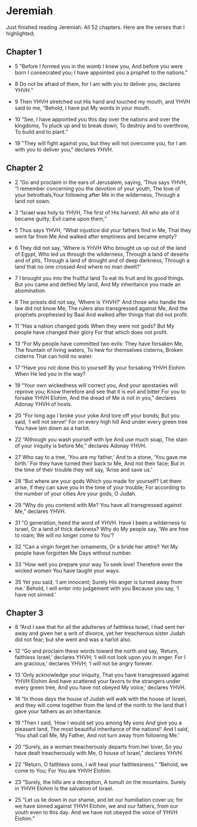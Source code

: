 # Jeremiah

Just finished reading Jeremiah. All 52 chapters. Here are the verses that I highlighted;

## Chapter 1

- 5
"Before I formed you in the womb I knew you, And before you were born I consecrated you; I have appointed you a prophet to the nations."

- 8
Do not be afraid of them, for I am with you to deliver you, declares YHVH.”

- 9
Then YHVH stretched out His hand and touched my mouth, and YHVH said to me, “Behold, I have put My words in your mouth.

- 10
“See, I have appointed you this day over the nations and over the kingdoms, To pluck up and to break down, To destroy and to overthrow, To build and to plant.”

- 19
"They will fight against you, but they will not overcome you, for I am with you to deliver you," declares YHVH.

## Chapter 2

- 2
“Go and proclaim in the ears of Jerusalem, saying, ‘Thus says YHVH, “I remember concerning you the devotion of your youth, The love of your betrothals,Your following after Me in the wilderness, Through a land not sown.

- 3
“Israel was holy to YHVH, The first of His harvest. All who ate of it became guilty; Evil came upon them,”

- 5
Thus says YHVH, “What injustice did your fathers find in Me, That they went far from Me And walked after emptiness and became empty?

- 6
They did not say, ‘Where is YHVH Who brought us up out of the land of Egypt, Who led us through the wilderness, Through a land of deserts and of pits, Through a land of drought and of deep darkness, Through a land that no one crossed And where no man dwelt?’

- 7
I brought you into the fruitful land To eat its fruit and its good things. But you came and defiled My land, And My inheritance you made an abomination.

- 8
The priests did not say, ‘Where is YHVH?’ And those who handle the law did not know Me; The rulers also transgressed against Me, And the prophets prophesied by Baal And walked after things that did not profit.

- 11
“Has a nation changed gods When they were not gods? But My people have changed their glory For that which does not profit.

- 13
“For My people have committed two evils: They have forsaken Me, The fountain of living waters, To hew for themselves cisterns, Broken cisterns That can hold no water.

- 17
“Have you not done this to yourself By your forsaking YHVH Elohim When He led you in the way?

- 19
“Your own wickedness will correct you, And your apostasies will reprove you; Know therefore and see that it is evil and bitter For you to forsake YHVH Elohim, And the dread of Me is not in you,” declares Adonay YHVH of hosts.

- 20
“For long ago I broke your yoke And tore off your bonds; But you said, ‘I will not serve!’ For on every high hill And under every green tree You have lain down as a harlot.

- 22
“Although you wash yourself with lye And use much soap, The stain of your iniquity is before Me,” declares Adonay YHVH.

- 27
Who say to a tree, ‘You are my father,’ And to a stone, ‘You gave me birth.’ For they have turned their back to Me, And not their face; But in the time of their trouble they will say, ‘Arise and save us.’

- 28
“But where are your gods Which you made for yourself? Let them arise, if they can save you In the time of your trouble; For according to the number of your cities Are your gods, O Judah.

- 29
“Why do you contend with Me? You have all transgressed against Me,” declares YHVH.

- 31
“O generation, heed the word of YHVH. Have I been a wilderness to Israel, Or a land of thick darkness? Why do My people say, ‘We are free to roam; We will no longer come to You’?

- 32
“Can a virgin forget her ornaments, Or a bride her attire? Yet My people have forgotten Me Days without number.

- 33
“How well you prepare your way To seek love! Therefore even the wicked women You have taught your ways.

- 35
Yet you said, ‘I am innocent; Surely His anger is turned away from me.’ Behold, I will enter into judgement with you Because you say, ‘I have not sinned.’

## Chapter 3

- 8
“And I saw that for all the adulteries of faithless Israel, I had sent her away and given her a writ of divorce, yet her treacherous sister Judah did not fear; but she went and was a harlot also.

- 12
“Go and proclaim these words toward the north and say, ‘Return, faithless Israel,’ declares YHVH; ‘I will not look upon you in anger. For I am gracious,’ declares YHVH; ‘I will not be angry forever.

- 13
‘Only acknowledge your iniquity, That you have transgressed against YHVH Elohim And have scattered your favors to the strangers under every green tree, And you have not obeyed My voice,’ declares YHVH.

- 18
“In those days the house of Judah will walk with the house of Israel, and they will come together from the land of the north to the land that I gave your fathers as an inheritance.

- 19
“Then I said, ‘How I would set you among My sons And give you a pleasant land, The most beautiful inheritance of the nations!’ And I said, ‘You shall call Me, My Father,
And not turn away from following Me.’

- 20
“Surely, as a woman treacherously departs from her lover, So you have dealt treacherously with Me, O house of Israel,” declares YHVH.

- 22
“Return, O faithless sons, I will heal your faithlessness.” “Behold, we come to You; For You are YHVH Elohim.

- 23
“Surely, the hills are a deception, A tumult on the mountains. Surely in YHVH Elohim Is the salvation of Israel.

- 25
“Let us lie down in our shame, and let our humiliation cover us; for we have sinned against YHVH Elohim, we and our fathers, from our youth even to this day. And we have not obeyed the voice of YHVH Elohim.”

